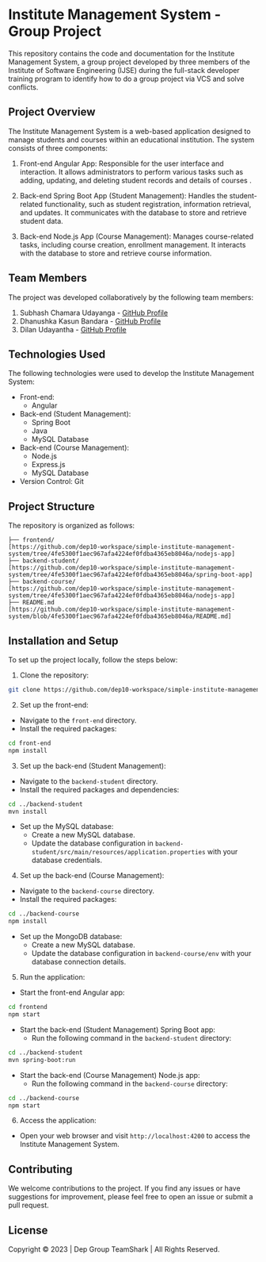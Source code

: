 # Institute Management System - Group Project

This repository contains the code and documentation for the Institute Management System, a group project developed by three members of the Institute of Software Engineering (IJSE) during the full-stack developer training program to identify how to do a group project via VCS and solve conflicts.

## Project Overview

The Institute Management System is a web-based application designed to manage students and courses within an educational institution. The system consists of three components:

1. Front-end Angular App: Responsible for the user interface and interaction. It allows administrators to perform various tasks such as adding, updating, and deleting student records and details of courses .

2. Back-end Spring Boot App (Student Management): Handles the student-related functionality, such as student registration, information retrieval, and updates. It communicates with the database to store and retrieve student data.

3. Back-end Node.js App (Course Management): Manages course-related tasks, including course creation, enrollment management. It interacts with the database to store and retrieve course information.

## Team Members

The project was developed collaboratively by the following team members:

1. Subhash Chamara Udayanga - [GitHub Profile](https://github.com/SubhashChamara)
2. Dhanushka Kasun Bandara - [GitHub Profile](https://github.com/danushkakasun05)
3. Dilan Udayantha  - [GitHub Profile](https://github.com/dilanasiri)

## Technologies Used

The following technologies were used to develop the Institute Management System:

- Front-end:
  - Angular
- Back-end (Student Management):
  - Spring Boot
  - Java
  - MySQL Database
- Back-end (Course Management):
  - Node.js
  - Express.js
  - MySQL Database
- Version Control: Git

## Project Structure

The repository is organized as follows:

```
├── frontend/
[https://github.com/dep10-workspace/simple-institute-management-system/tree/4fe5300f1aec967afa4224ef0fdba4365eb8046a/nodejs-app]
├── backend-student/
[https://github.com/dep10-workspace/simple-institute-management-system/tree/4fe5300f1aec967afa4224ef0fdba4365eb8046a/spring-boot-app]
├── backend-course/         
[https://github.com/dep10-workspace/simple-institute-management-system/tree/4fe5300f1aec967afa4224ef0fdba4365eb8046a/nodejs-app]
├── README.md                
[https://github.com/dep10-workspace/simple-institute-management-system/blob/4fe5300f1aec967afa4224ef0fdba4365eb8046a/README.md]
```

## Installation and Setup

To set up the project locally, follow the steps below:

1. Clone the repository:

```bash
git clone https://github.com/dep10-workspace/simple-institute-management-system.git
```

2. Set up the front-end:

- Navigate to the `front-end` directory.
- Install the required packages:

```bash
cd front-end
npm install
```

3. Set up the back-end (Student Management):

- Navigate to the `backend-student` directory.
- Install the required packages and dependencies:

```bash
cd ../backend-student
mvn install
```

- Set up the MySQL database:
  - Create a new MySQL database.
  - Update the database configuration in `backend-student/src/main/resources/application.properties` with your database credentials.

4. Set up the back-end (Course Management):

- Navigate to the `backend-course` directory.
- Install the required packages:

```bash
cd ../backend-course
npm install
```

- Set up the MongoDB database:
  - Create a new MySQL database.
  - Update the database configuration in `backend-course/env` with your database connection details.

5. Run the application:

- Start the front-end Angular app:

```bash
cd frontend
npm start
```

- Start the back-end (Student Management) Spring Boot app:
  - Run the following command in the `backend-student` directory:

```bash
cd ../backend-student
mvn spring-boot:run
```

- Start the back-end (Course Management) Node.js app:
  - Run the following command in the `backend-course` directory:

```bash
cd ../backend-course
npm start
```

6. Access the application:

- Open your web browser and visit `http://localhost:4200` to access the Institute Management System.

## Contributing

We welcome contributions to the project. If you find any issues or have suggestions for improvement, please feel free to open an issue or submit a pull request.

## License

Copyright &copy; 2023 | Dep Group TeamShark | All Rights Reserved.

